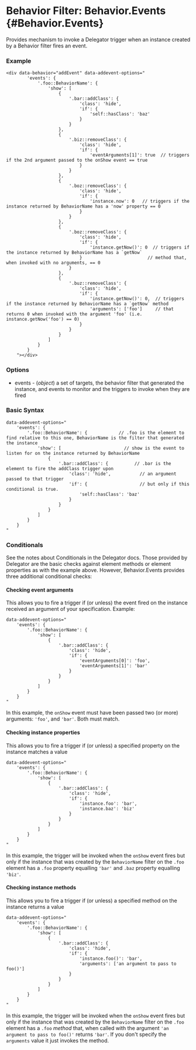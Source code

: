 Behavior Filter: Behavior.Events {#Behavior.Events}
====================================

Provides mechanism to invoke a Delegator trigger when an instance created by a Behavior filter fires an event.

### Example

	<div data-behavior="addEvent" data-addevent-options="
			'events': {
				'.foo::BehaviorName': {
					'show': [
						{
							'.bar::addClass': {
								'class': 'hide',
								'if': {
									'self::hasClass': 'baz'
								}
							}
						},
						{
							'.biz::removeClass': {
								'class': 'hide',
								'if': {
									'eventArguments[1]': true  // triggers if the 2nd argument passed to the onShow event == true
								}
							}
						},
						{
							'.boz::removeClass': {
								'class': 'hide',
								'if': {
									'instance.now': 0   // triggers if the instance returned by BehaviorName has a 'now' property == 0
								}
							}
						},
						{
							'.boz::removeClass': {
								'class': 'hide',
								'if': {
									'instance.getNow()': 0  // triggers if the instance returned by BehaviorName has a `getNow`
								}                         // method that, when invoked with no arguments, == 0
							}
						},
						{
							'.buz::removeClass': {
								'class': 'hide',
								'if': {
									'instance.getNow()': 0,  // triggers if the instance returned by BehaviorName has a `getNow` method
									'arguments': ['foo']     // that returns 0 when invoked with the argument 'foo' (i.e. instance.getNow('foo') == 0)
								}
							}
						}
					]
				}
			}
		"></div>

### Options

* events - (*object*) a set of targets, the behavior filter that generated the instance, and events to monitor and the triggers to invoke when they are fired

### Basic Syntax

	data-addevent-options="
		'events': {
			'.foo::BehaviorName': {            // .foo is the element to find relative to this one, BehaviorName is the filter that generated the instance
				'show': [                        // show is the event to listen for on the instance returned by BehaviorName
					{
						'.bar::addClass': {          // .bar is the element to fire the addClass trigger upon
							'class': 'hide',           // an argument passed to that trigger
							'if': {                    // but only if this conditional is true.
								'self::hasClass': 'baz'
							}
						}
					}
				]
			}
		}
	"



### Conditionals

See the notes about Conditionals in the Delegator docs. Those provided by Delegator are the basic checks against element methods or element properties as with the example above. However, Behavior.Events provides three additional conditional checks:

#### Checking event arguments

This allows you to fire a trigger if (or unless) the event fired on the instance received an argument of your specification. Example:

	data-addevent-options="
		'events': {
			'.foo::BehaviorName': {
				'show': [
					{
						'.bar::addClass': {
							'class': 'hide',
							'if': {
								'eventArguments[0]': 'foo',
								'eventArguments[1]': 'bar'
							}
						}
					}
				]
			}
		}
	"

In this example, the `onShow` event must have been passed two (or more) arguments: `'foo'`, and `'bar'`. Both must match.

#### Checking instance properties

This allows you to fire a trigger if (or unless) a specified property on the instance matches a value

	data-addevent-options="
		'events': {
			'.foo::BehaviorName': {
				'show': [
					{
						'.bar::addClass': {
							'class': 'hide',
							'if': {
								'instance.foo': 'bar',
								'instance.baz': 'biz'
							}
						}
					}
				]
			}
		}
	"

In this example, the trigger will be invoked when the `onShow` event fires but only if the instance that was created by the `BehaviorName` filter on the `.foo` element has a `.foo` property equalling `'bar'` and `.baz` property equalling `'biz'`.

#### Checking instance methods

This allows you to fire a trigger if (or unless) a specified method on the instance returns a value

	data-addevent-options="
		'events': {
			'.foo::BehaviorName': {
				'show': [
					{
						'.bar::addClass': {
							'class': 'hide',
							'if': {
								'instance.foo()': 'bar',
								'arguments': ['an argument to pass to foo()']
							}
						}
					}
				]
			}
		}
	"

In this example, the trigger will be invoked when the `onShow` event fires but only if the instance that was created by the `BehaviorName` filter on the `.foo` element has a `.foo` *method* that, when called with the argument `'an argument to pass to foo()'` returns `'bar'`. If you don't specify the `arguments` value it just invokes the method.